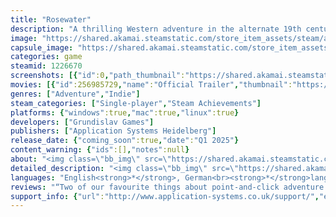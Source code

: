 ```yaml
---
title: "Rosewater"
description: "A thrilling Western adventure in the alternate 19th century world of Lamplight City! Embark on a harrowing journey across the frontier with Harley Leger and her ragtag posse, encountering bandits, rebels, visionaries, eccentrics, and many more friends and foes on your quest for fame and riches."
image: "https://shared.akamai.steamstatic.com/store_item_assets/steam/apps/1226670/header.jpg?t=1730568547"
capsule_image: "https://shared.akamai.steamstatic.com/store_item_assets/steam/apps/1226670/capsule_231x87.jpg?t=1730568547"
categories: game
steamid: 1226670
screenshots: [{"id":0,"path_thumbnail":"https://shared.akamai.steamstatic.com/store_item_assets/steam/apps/1226670/ss_2499fe4b5eaefcf102d2b89295da48e93f66b6bd.600x338.jpg?t=1730568547","path_full":"https://shared.akamai.steamstatic.com/store_item_assets/steam/apps/1226670/ss_2499fe4b5eaefcf102d2b89295da48e93f66b6bd.1920x1080.jpg?t=1730568547"},{"id":1,"path_thumbnail":"https://shared.akamai.steamstatic.com/store_item_assets/steam/apps/1226670/ss_24656d09bf0275c08101ca315dbfd9cfe056f849.600x338.jpg?t=1730568547","path_full":"https://shared.akamai.steamstatic.com/store_item_assets/steam/apps/1226670/ss_24656d09bf0275c08101ca315dbfd9cfe056f849.1920x1080.jpg?t=1730568547"},{"id":2,"path_thumbnail":"https://shared.akamai.steamstatic.com/store_item_assets/steam/apps/1226670/ss_6fa918a56c74316a474a026379b60fbaf555adc3.600x338.jpg?t=1730568547","path_full":"https://shared.akamai.steamstatic.com/store_item_assets/steam/apps/1226670/ss_6fa918a56c74316a474a026379b60fbaf555adc3.1920x1080.jpg?t=1730568547"},{"id":3,"path_thumbnail":"https://shared.akamai.steamstatic.com/store_item_assets/steam/apps/1226670/ss_97e9b16bbfd82a4285c60fb806d5087996fd8b76.600x338.jpg?t=1730568547","path_full":"https://shared.akamai.steamstatic.com/store_item_assets/steam/apps/1226670/ss_97e9b16bbfd82a4285c60fb806d5087996fd8b76.1920x1080.jpg?t=1730568547"},{"id":4,"path_thumbnail":"https://shared.akamai.steamstatic.com/store_item_assets/steam/apps/1226670/ss_ed8e1208151cb959f73dc079188fb14a665128bf.600x338.jpg?t=1730568547","path_full":"https://shared.akamai.steamstatic.com/store_item_assets/steam/apps/1226670/ss_ed8e1208151cb959f73dc079188fb14a665128bf.1920x1080.jpg?t=1730568547"},{"id":5,"path_thumbnail":"https://shared.akamai.steamstatic.com/store_item_assets/steam/apps/1226670/ss_4ddf7014cbe96930b6617453819012102bfad8b4.600x338.jpg?t=1730568547","path_full":"https://shared.akamai.steamstatic.com/store_item_assets/steam/apps/1226670/ss_4ddf7014cbe96930b6617453819012102bfad8b4.1920x1080.jpg?t=1730568547"},{"id":6,"path_thumbnail":"https://shared.akamai.steamstatic.com/store_item_assets/steam/apps/1226670/ss_d53ba676c2b27b01d4dd479a0a470eeeae7d6401.600x338.jpg?t=1730568547","path_full":"https://shared.akamai.steamstatic.com/store_item_assets/steam/apps/1226670/ss_d53ba676c2b27b01d4dd479a0a470eeeae7d6401.1920x1080.jpg?t=1730568547"},{"id":7,"path_thumbnail":"https://shared.akamai.steamstatic.com/store_item_assets/steam/apps/1226670/ss_50901a7d779cc9b5e48661a3d9585e57623e243a.600x338.jpg?t=1730568547","path_full":"https://shared.akamai.steamstatic.com/store_item_assets/steam/apps/1226670/ss_50901a7d779cc9b5e48661a3d9585e57623e243a.1920x1080.jpg?t=1730568547"},{"id":8,"path_thumbnail":"https://shared.akamai.steamstatic.com/store_item_assets/steam/apps/1226670/ss_05f4b25fbcce7f53e5da0afb82dd42a89f5f27a4.600x338.jpg?t=1730568547","path_full":"https://shared.akamai.steamstatic.com/store_item_assets/steam/apps/1226670/ss_05f4b25fbcce7f53e5da0afb82dd42a89f5f27a4.1920x1080.jpg?t=1730568547"},{"id":9,"path_thumbnail":"https://shared.akamai.steamstatic.com/store_item_assets/steam/apps/1226670/ss_0bda46874a0982ca6913e8fccf8b5c0f6f2b25b4.600x338.jpg?t=1730568547","path_full":"https://shared.akamai.steamstatic.com/store_item_assets/steam/apps/1226670/ss_0bda46874a0982ca6913e8fccf8b5c0f6f2b25b4.1920x1080.jpg?t=1730568547"}]
movies: [{"id":256985729,"name":"Official Trailer","thumbnail":"https://shared.akamai.steamstatic.com/store_item_assets/steam/apps/256985729/movie.293x165.jpg?t=1701367679","webm":{"480":"http://video.akamai.steamstatic.com/store_trailers/256985729/movie480_vp9.webm?t=1701367679","max":"http://video.akamai.steamstatic.com/store_trailers/256985729/movie_max_vp9.webm?t=1701367679"},"mp4":{"480":"http://video.akamai.steamstatic.com/store_trailers/256985729/movie480.mp4?t=1701367679","max":"http://video.akamai.steamstatic.com/store_trailers/256985729/movie_max.mp4?t=1701367679"},"highlight":true},{"id":256772456,"name":"Rosewater Teaser","thumbnail":"https://shared.akamai.steamstatic.com/store_item_assets/steam/apps/256772456/movie.293x165.jpg?t=1701367684","webm":{"480":"http://video.akamai.steamstatic.com/store_trailers/256772456/movie480.webm?t=1701367684","max":"http://video.akamai.steamstatic.com/store_trailers/256772456/movie_max.webm?t=1701367684"},"mp4":{"480":"http://video.akamai.steamstatic.com/store_trailers/256772456/movie480.mp4?t=1701367684","max":"http://video.akamai.steamstatic.com/store_trailers/256772456/movie_max.mp4?t=1701367684"},"highlight":true}]
genres: ["Adventure","Indie"]
steam_categories: ["Single-player","Steam Achievements"]
platforms: {"windows":true,"mac":true,"linux":true}
developers: ["Grundislav Games"]
publishers: ["Application Systems Heidelberg"]
release_date: {"coming_soon":true,"date":"Q1 2025"}
content_warning: {"ids":[],"notes":null}
about: "<img class=\"bb_img\" src=\"https://shared.akamai.steamstatic.com/store_item_assets/steam/apps/1226670/extras/page_logo.png?t=1730568547\" /><br><img class=\"bb_img\" src=\"https://shared.akamai.steamstatic.com/store_item_assets/steam/apps/1226670/extras/banner-story.png?t=1730568547\" /><br>It's been several years since Harley Leger left New Bretagne and headed west, hoping to leave the past behind and make her way as a freelance writer. After arriving in the sleepy border town of Rosewater, a seemingly trivial assignment for the local paper leads to the hunt for a missing man's fortune—and the story of the century.<br><br>Harley and her ragtag posse embark on a harrowing journey across Western Vespuccia, encountering bandits, rebels, visionaries, eccentrics, and many more friends and foes on their quest for fame and riches.<br><br><img class=\"bb_img\" src=\"https://shared.akamai.steamstatic.com/store_item_assets/steam/apps/1226670/extras/horsies.gif?t=1730568547\" /><br><br><img class=\"bb_img\" src=\"https://shared.akamai.steamstatic.com/store_item_assets/steam/apps/1226670/extras/banner-features.png?t=1730568547\" /><br><ul class=\"bb_ul\"><li>A thrilling treasure hunt with 5 travel companions. Choices matter, relationships with your companions affect the trajectory of the story.<br></li><li>Inventory is back, but logical, streamlined, and easy to use—no banging things together to see what sticks. Many situations have multiple solutions based on play style.<br></li><li>Randomized encounter storylets on your journey, with different situations and outcomes that depend on your previous choices and available resources.<br></li><li>Fully rotoscoped animations and cinematic closeups emphasize the action.<br></li><li>High resolution 1280x720 graphics (yes, that's 720p!)<br></li><li>Full music score by Lamplight City composer Mark Benis, featuring live instruments. <br></li><li>Meet over 60 characters, voiced by a star-studded cast of professional voice actors.</li></ul><img class=\"bb_img\" src=\"https://shared.akamai.steamstatic.com/store_item_assets/steam/apps/1226670/extras/harley_punchjem.gif?t=1730568547\" />"
detailed_description: "<img class=\"bb_img\" src=\"https://shared.akamai.steamstatic.com/store_item_assets/steam/apps/1226670/extras/page_logo.png?t=1730568547\" /><br><img class=\"bb_img\" src=\"https://shared.akamai.steamstatic.com/store_item_assets/steam/apps/1226670/extras/banner-story.png?t=1730568547\" /><br>It's been several years since Harley Leger left New Bretagne and headed west, hoping to leave the past behind and make her way as a freelance writer. After arriving in the sleepy border town of Rosewater, a seemingly trivial assignment for the local paper leads to the hunt for a missing man's fortune—and the story of the century.<br><br>Harley and her ragtag posse embark on a harrowing journey across Western Vespuccia, encountering bandits, rebels, visionaries, eccentrics, and many more friends and foes on their quest for fame and riches.<br><br><img class=\"bb_img\" src=\"https://shared.akamai.steamstatic.com/store_item_assets/steam/apps/1226670/extras/horsies.gif?t=1730568547\" /><br><br><img class=\"bb_img\" src=\"https://shared.akamai.steamstatic.com/store_item_assets/steam/apps/1226670/extras/banner-features.png?t=1730568547\" /><br><ul class=\"bb_ul\"><li>A thrilling treasure hunt with 5 travel companions. Choices matter, relationships with your companions affect the trajectory of the story.<br></li><li>Inventory is back, but logical, streamlined, and easy to use—no banging things together to see what sticks. Many situations have multiple solutions based on play style.<br></li><li>Randomized encounter storylets on your journey, with different situations and outcomes that depend on your previous choices and available resources.<br></li><li>Fully rotoscoped animations and cinematic closeups emphasize the action.<br></li><li>High resolution 1280x720 graphics (yes, that's 720p!)<br></li><li>Full music score by Lamplight City composer Mark Benis, featuring live instruments. <br></li><li>Meet over 60 characters, voiced by a star-studded cast of professional voice actors.</li></ul><img class=\"bb_img\" src=\"https://shared.akamai.steamstatic.com/store_item_assets/steam/apps/1226670/extras/harley_punchjem.gif?t=1730568547\" />"
languages: "English<strong>*</strong>, German<br><strong>*</strong>languages with full audio support"
reviews: "“Two of our favourite things about point-and-click adventure games have always been their capacity for storytelling and exploration, and Rosewater looks like it takes advantage of these strengths to provide players with the kind of experience that they can get lost in.”<br>Time Extension<br><br>“Rosewater looks gorgeous, and the writing is fun. The demo stops just as the real adventure gets started, and the full game’s potential ahead is as vast as the rolling plains and desert of this world. Definitely on our most wanted list.”<br>Adventures In Indie Gaming<br>"
support_info: {"url":"http://www.application-systems.co.uk/support/","email":"support@application-systems.co.uk"}
---
```


